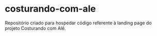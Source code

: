 # costurando-com-ale
Repositório criado para hospedar código referente à landing page do projeto Costurando com Alê.
